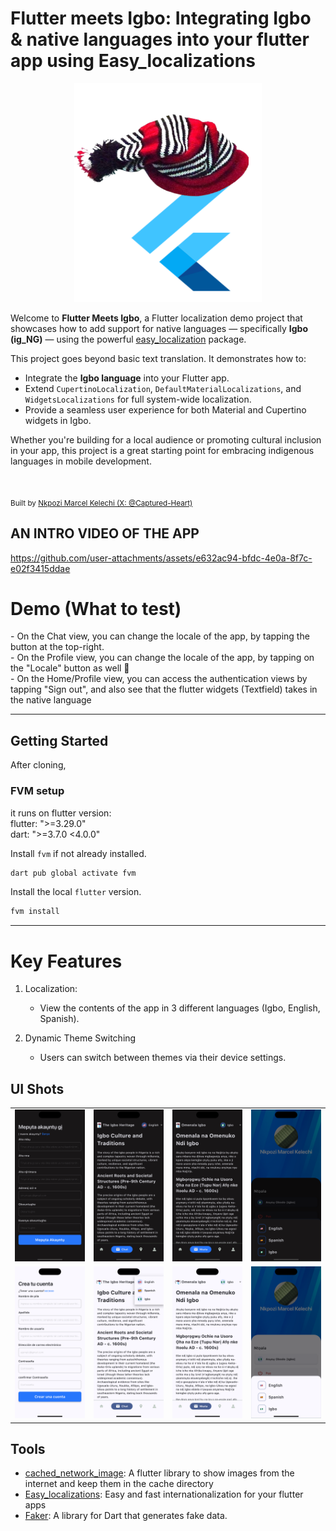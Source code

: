 # Flutter meets Igbo: Integrating Igbo & native languages into your flutter app using Easy_localizations

<div align="center">
   <img src="./assets/images/logo.png" width="300" height="350" color="0xFF2676FC"/>
   </div>

<p>
  Welcome to <strong>Flutter Meets Igbo</strong>, a Flutter localization demo project that showcases how to add support for native languages — specifically <strong>Igbo (ig_NG)</strong> — using the powerful 
  <a href="https://pub.dev/packages/easy_localization" target="_blank">easy_localization</a> package.
</p>

<p>
  This project goes beyond basic text translation. It demonstrates how to:
</p>

<ul>
  <li>Integrate the <strong>Igbo language</strong> into your Flutter app.</li>
  <li>Extend <code>CupertinoLocalization</code>, <code>DefaultMaterialLocalizations</code>, and <code>WidgetsLocalizations</code> for full system-wide localization.</li>
  <li>Provide a seamless user experience for both Material and Cupertino widgets in Igbo.</li>
</ul>

<p>
  Whether you're building for a local audience or promoting cultural inclusion in your app, this project is a great starting point for embracing indigenous languages in mobile development.
</p>

<br/>

<sub>Built by <a href="https://twitter.com/_Captured_Heart">Nkpozi Marcel Kelechi (X: @Captured-Heart)</a></sub>
<br />

## AN INTRO VIDEO OF THE APP


https://github.com/user-attachments/assets/e632ac94-bfdc-4e0a-8f7c-e02f3415ddae


# Demo (What to test)

<div align="left">
- On the Chat view, you can change the locale of the app, by tapping the button at the top-right. <br/>
- On the Profile view, you can change the locale of the app, by tapping on the "Locale" button as well 🥳<br/>
- On the Home/Profile view, you can access the authentication views by tapping "Sign out", and also see that the flutter widgets (Textfield) takes in the native language<br/>

</div>

</div>

---

## Getting Started

After cloning,

### FVM setup

it runs on flutter version: <br> flutter: ">=3.29.0" <br> dart: ">=3.7.0 <4.0.0"

Install `fvm` if not already installed.

```bash
dart pub global activate fvm
```

Install the local `flutter` version.

```bash
fvm install
```

---

# Key Features

1. Localization:

   - View the contents of the app in 3 different languages (Igbo, English, Spanish).

2. Dynamic Theme Switching

   - Users can switch between themes via their device settings.

## UI Shots

<div style="text-align: center">
  <table>
    <tr>
      <td style="text-align: center">
        <img src="screenshots/auth_dark_igbo.png" width="800" />
      </td>
      <td style="text-align: center">
        <img src="screenshots/chat_dark_english.png" width="800" />
      </td>
       <td style="text-align: center">
        <img src="screenshots/chat_dark_igbo.png" width="800" />
      </td> <td style="text-align: center">
        <img src="screenshots/profile_dark.png" width="800" />
      </td>
    </tr>
     <tr>
      <td style="text-align: center">
        <img src="screenshots/auth_light_spanish.png" width="800" />
      </td>
      <td style="text-align: center">
        <img src="screenshots/chat_light_english.png" width="800" />
      </td>
       <td style="text-align: center">
        <img src="screenshots/chat_light_igbo.png" width="800" />
      </td> <td style="text-align: center">
        <img src="screenshots/profile_light.png" width="800" />
      </td>
    </tr>
  </table>
</div>

## Tools

- [cached_network_image](https://pub.dev/packages/cached_network_image): A flutter library to show images from the internet and keep them in the cache directory
- [Easy_localizations](https://pub.dev/packages/easy_localization): Easy and fast internationalization for your flutter apps
- [Faker](https://pub.dev/packages/faker): A library for Dart that generates fake data.


